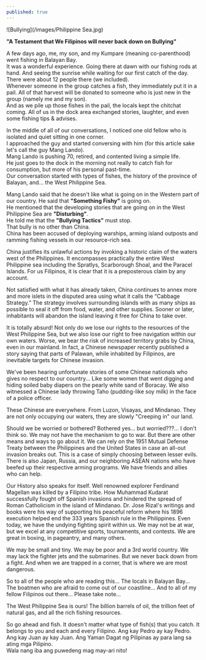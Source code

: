 ```yaml
---
published: true
---
```

![Bullying](/images/Philippine Sea.jpg)

**"A Testament that We Filipinos will never back down on Bullying"**

A few days ago, me, my son, and my Kumpare (meaning co-parenthood) went fishing in Balayan Bay.   
It was a wonderful experience. Going there at dawn with our fishing rods at hand. And seeing the sunrise while waiting for our first catch of the day.   
There were about 12 people there (we included).   
Whenever someone in the group catches a fish, they immediately put it in a pail. 
All of that harvest will be donated to someone who is just new in the group (namely me and my son).   
And as we pile up those fishes in the pail, the locals kept the chitchat coming. All of us in the dock area exchanged stories, laughter, and even some fishing tips & advises.

In the middle of all of our conversations, I noticed one old fellow who is isolated and quiet sitting in one corner.   
I approached the guy and started conversing with him (for this article sake let's call the guy Mang Lando).   
Mang Lando is pushing 70, retired, and contented living a simple life.   
He just goes to the dock in the morning not really to catch fish for consumption, but more of his personal past-time.   
Our conversation started with types of fishes, the history of the province of Balayan, and... 
the West Philippine Sea.

Mang Lando said that he doesn't like what is going on in the Western part of our country. He said that **"Something Fishy"** is going on.   
He mentioned that the developing stories that are going on in the West Philippine Sea are **"Disturbing"**.   
He told me that the **"Bullying Tactics"** must stop.   
That bully is no other than China.   
China has been accused of deploying warships, arming island outposts and ramming fishing vessels in our resource-rich sea.

China justifies its unlawful actions by invoking a historic claim of the waters west of the Philippines. It encompasses practically the entire West Philippine sea including the Spratlys, Scarborough Shoal, and the Paracel Islands.
For us Filipinos, it is clear that it is a preposterous claim by any account.

Not satisfied with what it has already taken, China continues to annex more and more islets in the disputed area using what it calls the “Cabbage Strategy.” 
The strategy involves surrounding islands with as many ships as possible to seal it off from food, water, and other supplies. Sooner or later, inhabitants will abandon the island leaving it free for China to take over.

It is totally absurd! 
Not only do we lose our rights to the resources of the West Philippine Sea, but we also lose our right to free navigation within our own waters. 
Worse, we bear the risk of increased territory grabs by China, even in our mainland. 
In fact, a Chinese newspaper recently published a story saying that parts of Palawan, while inhabited by Filipinos, are inevitable targets for Chinese invasion.

We've been hearing unfortunate stories of some Chinese nationals who gives no respect to our country... 
Like some women that went digging and hiding soiled baby diapers on the pearly white sand of Boracay. 
We also witnessed a Chinese lady throwing Taho (pudding-like soy milk) in the face of a police officer. 

These Chinese are everywhere. From Luzon, Visayas, and Mindanao. They are not only occupying our waters, they are slowly "Creeping in" our land.

Should we be worried or bothered? 
Bothered yes... 
but worried???... I don't think so. 
We may not have the mechanism to go to war. But there are other means and ways to go about it. 
We can rely on the 1951 Mutual Defense Treaty between the Philippines and the United States in case an all-out invasion breaks out.  This is a case of simply choosing between lesser evils. 
There is also Japan, Russia, and our neighboring ASEAN nations who have beefed up their respective arming programs. We have friends and allies who can help.

Our History also speaks for itself. 
Well renowned explorer Ferdinand Magellan was killed by a Filipino tribe.
How Muhammad Kudarat successfully fought off Spanish invasions and hindered the spread of Roman Catholicism in the island of Mindanao.
Dr. Jose Rizal's writings and books were his way of supporting his peaceful reform where his 1896 execution helped end the 333 years Spanish rule in the Philippines.
Even today, we have the undying fighting spirit within us. 
We may not be at war, but we excel at any competitive sports, tournaments, and contests. 
We are great in boxing, in pageantry, and many others. 

We may be small and tiny. We may be poor and a 3rd world country. We may lack the fighter jets and the submarines. 
But we never back down from a fight. 
And when we are trapped in a corner, that is where we are most dangerous.

So to all of the people who are reading this...
The locals in Balayan Bay...
The boatmen who are afraid to come out of our coastline... 
And to all of my fellow Filipinos out there... 
Please take note... 

The West Philippine Sea is ours! 
The billion barrels of oil, the trillion feet of natural gas, and all the rich fishing resources. 

So go ahead and fish. It doesn't matter what type of fish(s) that you catch. It belongs to you and each and every Filipino.
Ang kay Pedro ay kay Pedro. Ang kay Juan ay kay Juan. 
Ang Yaman Dagat ng Pilipinas ay para lang sa ating mga Pilipino.  
Wala nang iba ang puwedeng mag may-ari nito!  

